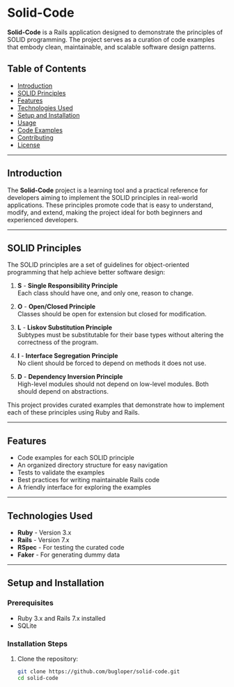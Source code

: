 # Solid-Code

**Solid-Code** is a Rails application designed to demonstrate the principles of SOLID programming. The project serves as a curation of code examples that embody clean, maintainable, and scalable software design patterns.

## Table of Contents

- [Introduction](#introduction)
- [SOLID Principles](#solid-principles)
- [Features](#features)
- [Technologies Used](#technologies-used)
- [Setup and Installation](#setup-and-installation)
- [Usage](#usage)
- [Code Examples](#code-examples)
- [Contributing](#contributing)
- [License](#license)

---

## Introduction

The **Solid-Code** project is a learning tool and a practical reference for developers aiming to implement the SOLID principles in real-world applications. These principles promote code that is easy to understand, modify, and extend, making the project ideal for both beginners and experienced developers.

---

## SOLID Principles

The SOLID principles are a set of guidelines for object-oriented programming that help achieve better software design:

1. **S** - **Single Responsibility Principle**  
   Each class should have one, and only one, reason to change.
   
2. **O** - **Open/Closed Principle**  
   Classes should be open for extension but closed for modification.
   
3. **L** - **Liskov Substitution Principle**  
   Subtypes must be substitutable for their base types without altering the correctness of the program.
   
4. **I** - **Interface Segregation Principle**  
   No client should be forced to depend on methods it does not use.
   
5. **D** - **Dependency Inversion Principle**  
   High-level modules should not depend on low-level modules. Both should depend on abstractions.

This project provides curated examples that demonstrate how to implement each of these principles using Ruby and Rails.

---

## Features

- Code examples for each SOLID principle
- An organized directory structure for easy navigation
- Tests to validate the examples
- Best practices for writing maintainable Rails code
- A friendly interface for exploring the examples
---

## Technologies Used

- **Ruby** - Version 3.x
- **Rails** - Version 7.x
- **RSpec** - For testing the curated code
- **Faker** - For generating dummy data
---

## Setup and Installation

### Prerequisites

- Ruby 3.x and Rails 7.x installed
- SQLite 

### Installation Steps

1. Clone the repository:

   ```bash
   git clone https://github.com/bugloper/solid-code.git
   cd solid-code
   ```
